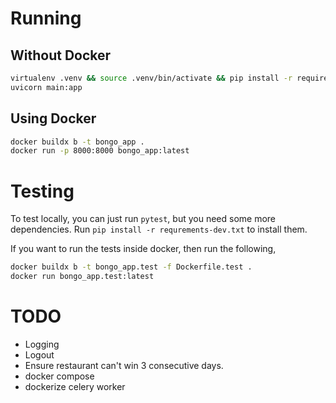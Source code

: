 # Running

## Without Docker

```sh
virtualenv .venv && source .venv/bin/activate && pip install -r requirements.txt
uvicorn main:app
```

## Using Docker

```sh
docker buildx b -t bongo_app .
docker run -p 8000:8000 bongo_app:latest
```

# Testing

To test locally, you can just run `pytest`, but you need some more dependencies.
Run `pip install -r requrements-dev.txt` to install them.

If you want to run the tests inside docker, then run the following,

```sh
docker buildx b -t bongo_app.test -f Dockerfile.test .
docker run bongo_app.test:latest
```

# TODO

- Logging
- Logout
- Ensure restaurant can't win 3 consecutive days.
- docker compose
- dockerize celery worker
